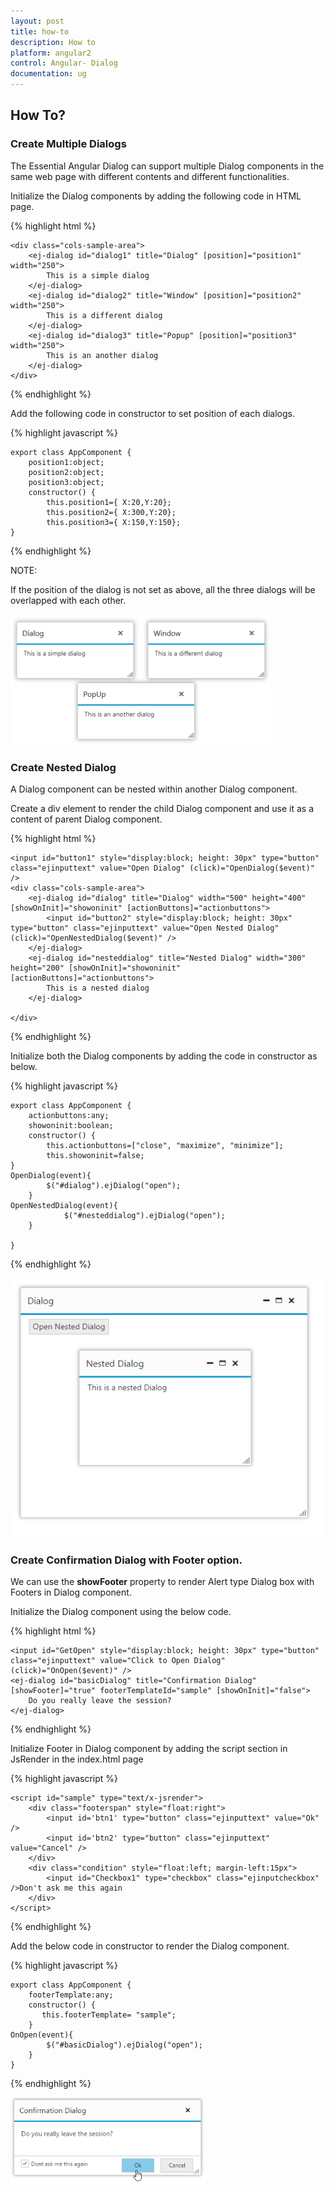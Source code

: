 ```yaml
---
layout: post
title: how-to
description: How to
platform: angular2
control: Angular- Dialog
documentation: ug
---
```


## How To?

### Create Multiple Dialogs

The Essential Angular Dialog can support multiple Dialog components in the same web page with different contents and different functionalities.

Initialize the Dialog components by adding the following code in HTML page.

{% highlight html %}

    <div class="cols-sample-area">
        <ej-dialog id="dialog1" title="Dialog" [position]="position1" width="250">
            This is a simple dialog
        </ej-dialog>
        <ej-dialog id="dialog2" title="Window" [position]="position2" width="250">
            This is a different dialog
        </ej-dialog>
        <ej-dialog id="dialog3" title="Popup" [position]="position3" width="250">
            This is an another dialog
        </ej-dialog>
    </div>

{% endhighlight %}

Add the following code in constructor to set position of each dialogs.

{% highlight javascript %}

    export class AppComponent {
        position1:object;
        position2:object;
        position3:object;
        constructor() {
            this.position1={ X:20,Y:20};
            this.position2={ X:300,Y:20};
            this.position3={ X:150,Y:150};
    }

{% endhighlight %}



NOTE:

If the position of the dialog is not set as above, all the three dialogs will be overlapped with each other.

![Create Multiple Dialogs](how-to_images\create-multiple-dialogs_img1.png)

### Create Nested Dialog

A Dialog component can be nested within another Dialog component.

Create a div element to render the child Dialog component and use it as a content of parent Dialog component.

{% highlight html %}


    <input id="button1" style="display:block; height: 30px" type="button" class="ejinputtext" value="Open Dialog" (click)="OpenDialog($event)" />
    <div class="cols-sample-area">
        <ej-dialog id="dialog" title="Dialog" width="500" height="400" [showOnInit]="showoninit" [actionButtons]="actionbuttons">
            <input id="button2" style="display:block; height: 30px" type="button" class="ejinputtext" value="Open Nested Dialog" (click)="OpenNestedDialog($event)" />
        </ej-dialog>
        <ej-dialog id="nesteddialog" title="Nested Dialog" width="300" height="200" [showOnInit]="showoninit" [actionButtons]="actionbuttons">
            This is a nested dialog
        </ej-dialog>

    </div>

{% endhighlight %}


Initialize both the Dialog components by adding the code in constructor as below.

{% highlight javascript %}

    export class AppComponent {
        actionbuttons:any;
        showoninit:boolean;
        constructor() {
            this.actionbuttons=["close", "maximize", "minimize"];
            this.showoninit=false;
    }
    OpenDialog(event){
            $("#dialog").ejDialog("open");
        }
    OpenNestedDialog(event){
                $("#nesteddialog").ejDialog("open");
        }

    }

{% endhighlight %}


![](how-to_images\create-nested-dialog_img1.png)

### Create Confirmation Dialog with Footer option.

We can use the **showFooter** property to render Alert type Dialog box with Footers in Dialog component.

Initialize the Dialog component using the below code.

{% highlight html %}

    <input id="GetOpen" style="display:block; height: 30px" type="button" class="ejinputtext" value="Click to Open Dialog" (click)="OnOpen($event)" />
    <ej-dialog id="basicDialog" title="Confirmation Dialog" [showFooter]="true" footerTemplateId="sample" [showOnInit]="false">
        Do you really leave the session?
    </ej-dialog>

{% endhighlight %}

Initialize Footer in Dialog component by adding the script section in JsRender in the index.html page

{% highlight javascript %}

    <script id="sample" type="text/x-jsrender">
        <div class="footerspan" style="float:right">
            <input id='btn1' type="button" class="ejinputtext" value="Ok" />
            <input id='btn2' type="button" class="ejinputtext" value="Cancel" />
        </div>
        <div class="condition" style="float:left; margin-left:15px">
            <input id="Checkbox1" type="checkbox" class="ejinputcheckbox" />Don't ask me this again
        </div>
    </script>

{% endhighlight %}

Add the below code in constructor to render the Dialog component.

{% highlight javascript %}
  
    export class AppComponent {
        footerTemplate:any;
        constructor() {
           this.footerTemplate= "sample";
        }
    OnOpen(event){
            $("#basicDialog").ejDialog("open");
        }
    }

{% endhighlight %}


![Create Alert Dialog](how-to_images\create-confirmation-dialog-with-footer-option_img1.png)
